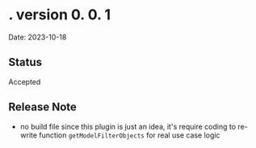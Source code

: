 # . version 0. 0. 1

Date: 2023-10-18

## Status

Accepted

## Release Note
- no build file since this plugin is just an idea, it's require coding to re-write function ` getModelFilterObjects ` for real use case logic
